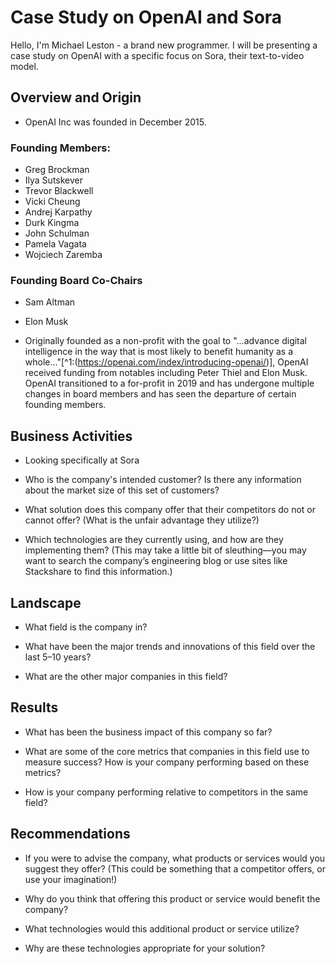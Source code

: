 # Case Study on OpenAI and Sora

Hello, I'm Michael Leston - a brand new programmer. I will be presenting a case
study on OpenAI with a specific focus on Sora, their text-to-video model.

## Overview and Origin

* OpenAI Inc was founded in December 2015.

### Founding Members:

* Greg Brockman
* Ilya Sutskever
* Trevor Blackwell
* Vicki Cheung
* Andrej Karpathy
* Durk Kingma
* John Schulman
* Pamela Vagata
* Wojciech Zaremba

### Founding Board Co-Chairs

* Sam Altman
* Elon Musk

* Originally founded as a non-profit with the goal to "...advance digital intelligence in the way that is most likely to benefit humanity as a whole..."[^1:(https://openai.com/index/introducing-openai/)], 
  OpenAI received funding from notables including Peter Thiel and Elon Musk. OpenAI transitioned to a for-profit in 2019 and has undergone multiple changes in board members and has seen the departure of certain founding members.  

## Business Activities

* Looking specifically at Sora

* Who is the company's intended customer? Is there any information about the market size of this set of customers?

* What solution does this company offer that their competitors do not or cannot offer? (What is the unfair advantage they utilize?)

* Which technologies are they currently using, and how are they implementing them? (This may take a little bit of sleuthing&mdash;you may want to search the company’s engineering blog or use sites like Stackshare to find this information.)

## Landscape

* What field is the company in?

* What have been the major trends and innovations of this field over the last 5&ndash;10 years?

* What are the other major companies in this field?

## Results

* What has been the business impact of this company so far?

* What are some of the core metrics that companies in this field use to measure success? How is your company performing based on these metrics?

* How is your company performing relative to competitors in the same field?

## Recommendations

* If you were to advise the company, what products or services would you suggest they offer? (This could be something that a competitor offers, or use your imagination!)

* Why do you think that offering this product or service would benefit the company?

* What technologies would this additional product or service utilize?

* Why are these technologies appropriate for your solution?